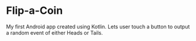 # Flip-a-Coin
My first Android app created using Kotlin. Lets user touch a button to output a random event of either Heads or Tails.
